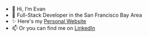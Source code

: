 - 👋 Hi, I’m Evan
- 👀 Full-Stack Developer in the San Francisco Bay Area
- ✨ Here's my <a href="http://evankartheiser.com">Personal Website</a>
- 📫 Or you can find me on <a href="https://www.linkedin.com/in/evankart/">LinkedIn</a>

<!-- evankart/evankart is a ✨ special ✨ repository because its `README.md` (this file) appears on your GitHub profile.
You can click the Preview link to take a look at your changes.
--->
